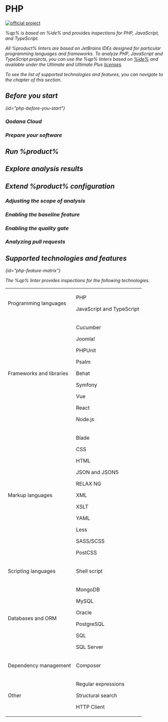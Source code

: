 # PHP

[![official project](https://jb.gg/badges/official-flat-square.svg)](https://confluence.jetbrains.com/display/ALL/JetBrains+on+GitHub)

<show-structure for="chapter" depth="3"/>

<!--<img src="php-linter.png" dark-src="php-linter_dark.png" alt="Qodana for PHP linter languages" width="296"/>-->

<!-- Linter-related variables -->
<var name="qp" value="Qodana for PHP"/>
<var name="qp-linter" value="jetbrains/qodana-php:2024.2"/>
<var name="JenkinsCred" value="https://www.jenkins.io/doc/book/using/using-credentials/#adding-new-global-credentials"/>
<var name="ide" value="PhpStorm"/>

<!-- Content-related variables -->
<var name="Dplugin" value="https://plugins.jenkins.io/docker-plugin/"/>
<var name="DPplugin" value="https://plugins.jenkins.io/docker-workflow/"/>
<var name="Gplugin" value="https://plugins.jenkins.io/git/"/>
<var name="Dockeraccess" value="https://docs.docker.com/engine/install/linux-postinstall/#manage-docker-as-a-non-root-user"/>
<var name="MultipipeCreate" value="https://www.jenkins.io/doc/book/pipeline/multibranch/#creating-a-multibranch-pipeline"/>
<var name="TeamCityProject" value="https://www.jetbrains.com/help/teamcity/configure-and-run-your-first-build.html#Create+your+first+project"/>
<var name="TeamCityBuildConfig" value="https://www.jetbrains.com/help/teamcity/creating-and-editing-build-configurations.html"/>
<var name="TeamCityBuildSteps" value="https://www.jetbrains.com/help/teamcity/configuring-build-steps.html"/>
<var name="TeamCityCommandLine" value="https://www.jetbrains.com/help/teamcity/command-line.html#General+Settings"/>
<var name="TeamCityPullRequests" value="https://www.jetbrains.com/help/teamcity/pull-requests.html"/>
<var name="TeamCityBranches" value="https://www.jetbrains.com/help/teamcity/configuring-finish-build-trigger.html#Trigger+Settings"/>
<var name="non-root-user" value="https://docs.docker.com/engine/install/linux-postinstall/#manage-docker-as-a-non-root-user"/>
<var name="ide-documentation" value="https://www.jetbrains.com/help/phpstorm/customizing-profiles.html"/>
<var name="native-arg" value="QDPHP"/>
<var name="teamcity-linter-list" value="Here, select the %qp% linter."/>

<link-summary>%qp% is based on %ide% and provides inspections for PHP, JavaScript, and TypeScript.</link-summary>

All %product% linters are based on JetBrains IDEs designed for particular programming languages and frameworks. To analyze
PHP, JavaScript and TypeScript projects, you can use the %qp% linters based on [%ide%](https://www.jetbrains.com/phpstorm/) and available under the Ultimate and
Ultimate Plus [licenses](pricing.md).

To see the list of supported technologies and features, you can navigate to the [](#php-feature-matrix) chapter of this section.

## Before you start
{id="php-before-you-start"}

### Qodana Cloud

<include from="lib_qd.topic" element-id="before-start-qodana-cloud" use-filter="empty,generic"/>

### Prepare your software

<include from="lib_qd.topic" element-id="before-start-prepare-software" use-filter="empty,generic"/>

## Run %product%

<include from="lib_qd.topic" element-id="run-qodana" use-filter="empty,generic,php"/>

## Explore analysis results

<include from="lib_qd.topic" element-id="explore-analysis-results" use-filter="empty,php"/>

## Extend %product% configuration

### Adjusting the scope of analysis

<include from="lib_qd.topic" element-id="adjust-scope-of-analysis"/>

### Enabling the baseline feature

<include from="lib_qd.topic" element-id="enabling-baseline" use-filter="empty,generic,php"/>

### Enabling the quality gate

<include from="lib_qd.topic" element-id="enabling-quality-gate"/>

### Analyzing pull requests

<include from="lib_qd.topic" element-id="analyzing-pull-requests" use-filter="empty,generic,php"/>

## Supported technologies and features
{id="php-feature-matrix"}

The %qp% linter provides inspections for the following technologies.

<table style="none">
    <tr>
        <td>Programming languages</td>
        <td>
            <p>PHP</p>
            <p>JavaScript and TypeScript</p>
        </td>
    </tr>
    <tr>
        <td>Frameworks and libraries</td>
        <td>
            <p>Cucumber</p>
            <p>Joomla!</p>
            <p>PHPUnit</p>
            <p>Psalm</p>
            <p>Behat</p>
            <p>Symfony</p>
            <p>Vue</p>
            <p>React</p>
            <p>Node.js</p>
        </td>
    </tr>
    <tr>
        <td>Markup languages</td>
        <td>
            <p>Blade</p>
            <p>CSS</p>
            <p>HTML</p>
            <p>JSON and JSON5</p>
            <p>RELAX NG</p>
            <p>XML</p>
            <p>XSLT</p>
            <p>YAML</p>
            <p>Less</p>
            <p>SASS/SCSS</p>
            <p>PostCSS</p>
        </td>
    </tr>
    <tr>
        <td>Scripting languages</td>
        <td>
            <p>Shell script</p>
        </td>
    </tr>
    <tr>
        <td>Databases and ORM</td>
        <td>
            <p>MongoDB</p>
            <p>MySQL</p>
            <p>Oracle</p>
            <p>PostgreSQL</p>
            <p>SQL</p>
            <p>SQL Server</p>
        </td>
    </tr>
    <tr>
        <td>Dependency management</td>
        <td>
            <p>Composer</p>
        </td>
    </tr>
    <tr>
        <td>Other</td>
        <td>
            <p>Regular expressions</p>
            <p>Structural search</p>
            <p>HTTP Client</p>
        </td>
    </tr> 
</table>

<include from="lib_qd.topic" element-id="linters-supported-features" use-filter="empty,php"/>